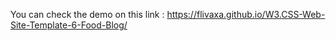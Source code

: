 You can check the demo on this link : https://flivaxa.github.io/W3.CSS-Web-Site-Template-6-Food-Blog/
